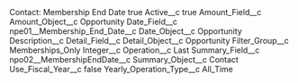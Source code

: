 <?xml version="1.0" encoding="UTF-8"?>
<CustomMetadata xmlns="http://soap.sforce.com/2006/04/metadata" xmlns:xsi="http://www.w3.org/2001/XMLSchema-instance" xmlns:xsd="http://www.w3.org/2001/XMLSchema">
    <label>Contact: Membership End Date</label>
    <protected>true</protected>
    <values>
        <field>Active__c</field>
        <value xsi:type="xsd:boolean">true</value>
    </values>
    <values>
        <field>Amount_Field__c</field>
        <value xsi:nil="true"/>
    </values>
    <values>
        <field>Amount_Object__c</field>
        <value xsi:type="xsd:string">Opportunity</value>
    </values>
    <values>
        <field>Date_Field__c</field>
        <value xsi:type="xsd:string">npe01__Membership_End_Date__c</value>
    </values>
    <values>
        <field>Date_Object__c</field>
        <value xsi:type="xsd:string">Opportunity</value>
    </values>
    <values>
        <field>Description__c</field>
        <value xsi:nil="true"/>
    </values>
    <values>
        <field>Detail_Field__c</field>
        <value xsi:nil="true"/>
    </values>
    <values>
        <field>Detail_Object__c</field>
        <value xsi:type="xsd:string">Opportunity</value>
    </values>
    <values>
        <field>Filter_Group__c</field>
        <value xsi:type="xsd:string">Memberships_Only</value>
    </values>
    <values>
        <field>Integer__c</field>
        <value xsi:nil="true"/>
    </values>
    <values>
        <field>Operation__c</field>
        <value xsi:type="xsd:string">Last</value>
    </values>
    <values>
        <field>Summary_Field__c</field>
        <value xsi:type="xsd:string">npo02__MembershipEndDate__c</value>
    </values>
    <values>
        <field>Summary_Object__c</field>
        <value xsi:type="xsd:string">Contact</value>
    </values>
    <values>
        <field>Use_Fiscal_Year__c</field>
        <value xsi:type="xsd:boolean">false</value>
    </values>
    <values>
        <field>Yearly_Operation_Type__c</field>
        <value xsi:type="xsd:string">All_Time</value>
    </values>
</CustomMetadata>
